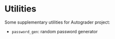 Utilities
=========

Some supplementary utilities for Autograder project:

 * `password_gen`: random password generator